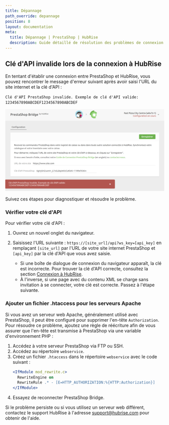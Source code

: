 ```yaml
---
title: Dépannage
path_override: depannage
position: 8
layout: documentation
meta:
  title: Dépannage | PrestaShop | HubRise
  description: Guide détaillé de résolution des problèmes de connexion entre PrestaShop et HubRise.
---
```


## Clé d'API invalide lors de la connexion à HubRise

En tentant d'établir une connexion entre PrestaShop et HubRise, vous pouvez rencontrer le message d'erreur suivant après avoir saisi l'URL du site internet et la clé d'API :

`Clé d'API PrestaShop invalide. Exemple de clé d'API valide: 1234567890ABCDEF1234567890ABCDEF`

![Clé d'API invalide sur PrestaShop Bridge](./images/007-prestashop-invalid-api-key.png)

Suivez ces étapes pour diagnostiquer et résoudre le problème.

### Vérifier votre clé d'API

Pour vérifier votre clé d'API :

1. Ouvrez un nouvel onglet du navigateur.

2. Saisissez l'URL suivante : `https://[site_url]/api?ws_key=[api_key]` en remplaçant `[site_url]` par l'URL de votre site internet PrestaShop et `[api_key]` par la clé d'API que vous avez saisie.

   - Si une boîte de dialogue de connexion du navigateur apparaît, la clé est incorrecte. Pour trouver la clé d'API correcte, consultez la section [Connexion à HubRise](/apps/prestashop/connect-hubrise).
   - À l'inverse, si une page avec du contenu XML se charge sans invitation à se connecter, votre clé est correcte. Passez à l'étape suivante.

### Ajouter un fichier .htaccess pour les serveurs Apache

Si vous avez un serveur web Apache, généralement utilisé avec PrestaShop, il peut être configuré pour supprimer l'en-tête `Authorization`. Pour résoudre ce problème, ajoutez une règle de réécriture afin de vous assurer que l'en-tête est transmise à PrestaShop via une variable d'environnement PHP :

1. Accédez à votre serveur PrestaShop via FTP ou SSH.
2. Accédez au répertoire `webservice`.
3. Créez un fichier `.htaccess` dans le répertoire `webservice` avec le code suivant :
   ```apache
   <IfModule mod_rewrite.c>
     RewriteEngine on
     RewriteRule .* - [E=HTTP_AUTHORIZATION:%{HTTP:Authorization}]
   </IfModule>
   ```
4. Essayez de reconnecter PrestaShop Bridge.

Si le problème persiste ou si vous utilisez un serveur web différent, contactez le support HubRise à l'adresse support@hubrise.com pour obtenir de l'aide.
